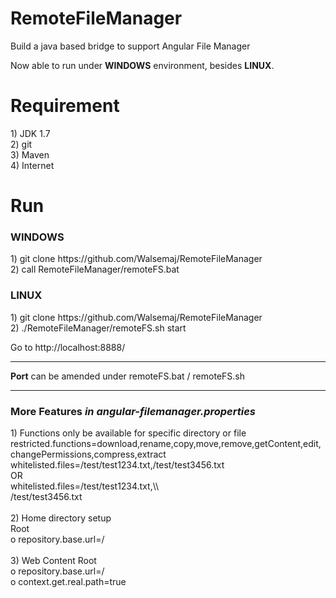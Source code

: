 # RemoteFileManager
<p>
Build a java based bridge to support Angular File Manager

Now able to run under <b>WINDOWS</b> environment, besides <b>LINUX</b>.
</p>
<h1>Requirement</h1>
1) JDK 1.7<br>
2) git<br>
3) Maven<br>
4) Internet<br>

<h1>Run</h1>

<h3>WINDOWS</h3>
1) git clone https://github.com/Walsemaj/RemoteFileManager<br>
2) call RemoteFileManager/remoteFS.bat<br>

<h3>LINUX</h3>
1) git clone https://github.com/Walsemaj/RemoteFileManager<br>
2) ./RemoteFileManager/remoteFS.sh start<br>

<p>
Go to http://localhost:8888/<br>
</p>
<hr>
<p>
<b>Port</b> can be amended under remoteFS.bat / remoteFS.sh
</p>
<hr>
<h3>More Features <i>in angular-filemanager.properties</i></h3>
1) Functions only be available for specific directory or file<br>
restricted.functions=download,rename,copy,move,remove,getContent,edit,changePermissions,compress,extract<br>
whitelisted.files=/test/test1234.txt,/test/test3456.txt<br>
OR<br>
whitelisted.files=/test/test1234.txt,\\<br>
/test/test3456.txt<br>
<br>
2) Home directory setup<br>
Root<br>
o repository.base.url=/<br>
<br>
3) Web Content Root<br>
o repository.base.url=/<br>
o context.get.real.path=true<br>

